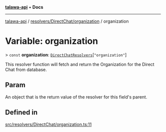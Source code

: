 [**talawa-api**](../../../../README.md) • **Docs**

***

[talawa-api](../../../../modules.md) / [resolvers/DirectChat/organization](../README.md) / organization

# Variable: organization

\> `const` **organization**: [`DirectChatResolvers`](../../../../types/generatedGraphQLTypes/type-aliases/DirectChatResolvers.md)\[`"organization"`\]

This resolver function will fetch and return the Organization for the Direct Chat from database.

## Param

An object that is the return value of the resolver for this field's parent.

## Defined in

[src/resolvers/DirectChat/organization.ts:11](https://github.com/PalisadoesFoundation/talawa-api/blob/fb5076f344cd74d4e51c692cbc70fc337bf1ac39/src/resolvers/DirectChat/organization.ts#L11)
